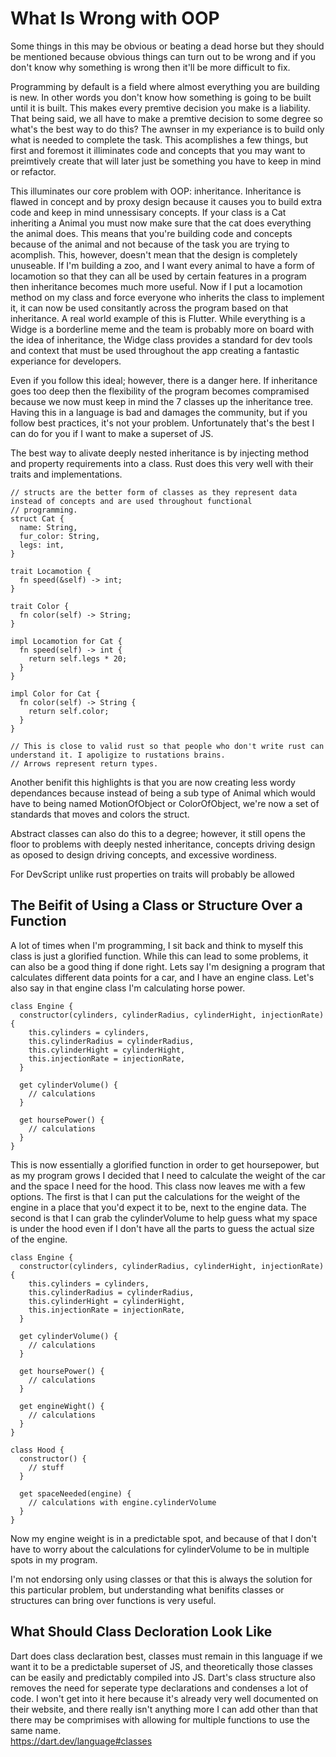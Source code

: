# What Is Wrong with OOP

Some things in this may be obvious or beating a dead horse but they should be mentioned because obvious things can turn
out to be wrong and if you don't know why something is wrong then it'll be more difficult to fix.

Programming by default is a field where almost everything you are building is new. In other words you don't know how
something is going to be built until it is built. This makes every premtive decision you make is a liability. That being
said, we all have to make a premtive decision to some degree so what's the best way to do this? The awnser in my
experiance is to build only what is needed to complete the task. This acomplishes a few things, but first and foremost
it illiminates code and concepts that you may want to preimtively create that will later just be something you have to
keep in mind or refactor.

This illuminates our core problem with OOP: inheritance. Inheritance is flawed in concept and by proxy design because
it causes you to build extra code and keep in mind unnessisary concepts. If your class is a Cat inheriting a Animal you
must now make sure that the cat does everything the animal does. This means that you're building code and concepts
because of the animal and not because of the task you are trying to acomplish. This, however, doesn't mean that the
design is completely unuseable. If I'm building a zoo, and I want every animal to have a form of locamotion so that
they can all be used by certain features in a program then inheritance becomes much more useful. Now if I put a
locamotion method on my class and force everyone who inherits the class to implement it, it can now be used consitantly
across the program based on that inheritance. A real world example of this is Flutter. While everything is a Widge is a
borderline meme and the team is probably more on board with the idea of inheritance, the Widge class provides a standard
for dev tools and context that must be used throughout the app creating a fantastic experiance for developers.

Even if you follow this ideal; however, there is a danger here. If inheritance goes too deep then the flexibility of
the program becomes compramised because we now must keep in mind the 7 classes up the inheritance tree. Having this in
a language is bad and damages the community, but if you follow best practices, it's not your problem. Unfortunately
that's the best I can do for you if I want to make a superset of JS.

The best way to alivate deeply nested inheritance is by injecting method and property requirements into a class. Rust
does this very well with their traits and implementations.

```
// structs are the better form of classes as they represent data instead of concepts and are used throughout functional
// programming.
struct Cat {
  name: String,
  fur_color: String,
  legs: int,
}

trait Locamotion {
  fn speed(&self) -> int;
}

trait Color {
  fn color(self) -> String;
}

impl Locamotion for Cat {
  fn speed(self) -> int {
    return self.legs * 20;
  }
}

impl Color for Cat {
  fn color(self) -> String {
    return self.color;
  }
}

// This is close to valid rust so that people who don't write rust can understand it. I apoligize to rustations brains.
// Arrows represent return types.
```

Another benifit this highlights is that you are now creating less wordy dependances because instead of being a sub type
of Animal which would have to being named MotionOfObject or ColorOfObject, we're now a set of standards that moves and
colors the struct.

Abstract classes can also do this to a degree; however, it still opens the floor to problems with deeply nested
inheritance, concepts driving design as oposed to design driving concepts, and excessive wordiness.

For DevScript unlike rust properties on traits will probably be allowed

## The Beifit of Using a Class or Structure Over a Function

A lot of times when I'm programming, I sit back and think to myself this class is just a glorified function. While this
can lead to some problems, it can also be a good thing if done right. Lets say I'm designing a program that calculates
different data points for a car, and I have an engine class. Let's also say in that engine class I'm calculating horse
power.

```
class Engine {
  constructor(cylinders, cylinderRadius, cylinderHight, injectionRate) {
    this.cylinders = cylinders,
    this.cylinderRadius = cylinderRadius,
    this.cylinderHight = cylinderHight,
    this.injectionRate = injectionRate,
  }

  get cylinderVolume() {
    // calculations
  }

  get hoursePower() {
    // calculations
  }
}
``` 
This is now essentially a glorified function in order to get hoursepower, but as my program grows I decided that I need
to calculate the weight of the car and the space I need for the hood. This class now leaves me with a few options. The
first is that I can put the calculations for the weight of the engine in a place that you'd expect it to be, next to the
engine data. The second is that I can grab the cylinderVolume to help guess what my space is under the hood even if I
don't have all the parts to guess the actual size of the engine. 

```
class Engine {
  constructor(cylinders, cylinderRadius, cylinderHight, injectionRate) {
    this.cylinders = cylinders,
    this.cylinderRadius = cylinderRadius,
    this.cylinderHight = cylinderHight,
    this.injectionRate = injectionRate,
  }

  get cylinderVolume() {
    // calculations
  }

  get hoursePower() {
    // calculations
  }

  get engineWight() {
    // calculations
  }
}

class Hood {
  constructor() {
    // stuff
  }

  get spaceNeeded(engine) {
    // calculations with engine.cylinderVolume
  }
}
```

Now my engine weight is in a predictable spot, and because of that I don't have to worry about the calculations for
cylinderVolume to be in multiple spots in my program.

I'm not endorsing only using classes or that this is always the solution for this particular problem, but understanding
what benifits classes or structures can bring over functions is very useful.

## What Should Class Decloration Look Like

Dart does class declaration best, classes must remain in this language if we want it to be a predictable superset of
JS, and theoretically those classes can be easily and predictably compiled into JS. Dart's class structure also removes
the need for seperate type declarations and condenses a lot of code. I won't get into it here because it's already very
well documented on their website, and there really isn't anything more I can add other than that there may be
comprimises with allowing for multiple functions to use the same name.  
https://dart.dev/language#classes
